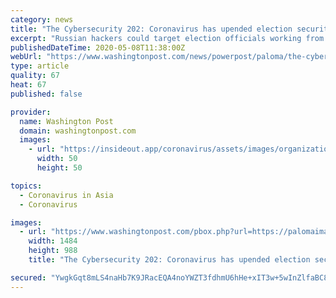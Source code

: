 ```yaml
---
category: news
title: "The Cybersecurity 202: Coronavirus has upended election security training with just months before November"
excerpt: "Russian hackers could target election officials working from home. Adversaries could spread rumors about coronavirus outbreaks at polling sites to deter people from showing up on Election Day. Or they could launch disinformation campaigns claiming elections have been delayed or canceled entirely because of the virus."
publishedDateTime: 2020-05-08T11:38:00Z
webUrl: "https://www.washingtonpost.com/news/powerpost/paloma/the-cybersecurity-202/2020/05/08/the-cybersecurity-202-coronavirus-has-upended-election-security-training-with-just-months-before-november/5eb463a1602ff11bb1177587/"
type: article
quality: 67
heat: 67
published: false

provider:
  name: Washington Post
  domain: washingtonpost.com
  images:
    - url: "https://insideout.app/coronavirus/assets/images/organizations/washingtonpost.com-50x50.jpg"
      width: 50
      height: 50

topics:
  - Coronavirus in Asia
  - Coronavirus

images:
  - url: "https://www.washingtonpost.com/pbox.php?url=https://palomaimages.washingtonpost.com/pr2/0727b18fa8db2f20ba62008cbd4fa950-Z56TAOUO6UI6VEZCUKPHL374SM-680-453-70-8.jpg&w=1484&op=resize&opt=1&filter=antialias&t=20170517"
    width: 1484
    height: 988
    title: "The Cybersecurity 202: Coronavirus has upended election security training with just months before November"

secured: "YwgkGqt8mLS4naHb7K9JRacEQA4noYWZT3fdhmU6hHe+xIT3w+5wInZlfaBC8r2BB0gTKkFR8ldZddG/1nJUhYkVWNX/LicR9Obk14pd/BZ1Z+hPlfXPF+6zFe7Q9/ffh/bBhvK5QfrZPKd6HB0rzSPnAY5EB6GBgzXXQjFhTVJXO2+Vux7H+5DU2ceYHDPf/jAahz8br9PSKWbq1QGvOpNESivofCXjTf7DtOrOw578JaRpgvBAsl748W3Ypca1leXoV8RZt5wn4yJCERv6OwL9wbF03mAsOgbzoCsqSlWkiPCyiHsIuMDzKQWUkhuo;gkArC0EgeSLiSQYTQU3g+Q=="
---
```


